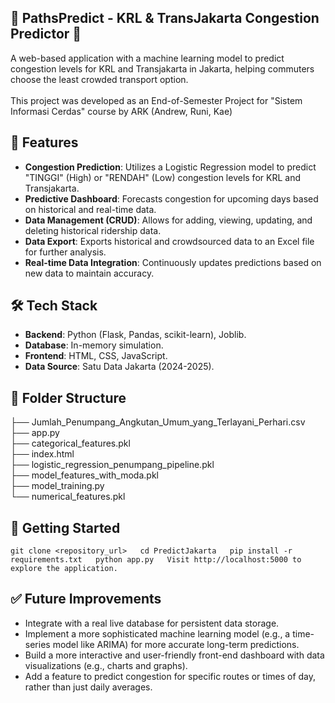 ## 🚆 PathsPredict - KRL & TransJakarta Congestion Predictor 🚌

A web-based application with a machine learning model to predict congestion levels for KRL and Transjakarta in Jakarta, helping commuters choose the least crowded transport option.  <br>  <br>
This project was developed as an End-of-Semester Project for "Sistem Informasi Cerdas" course by ARK (Andrew, Runi, Kae)

## 🚀 Features
* **Congestion Prediction**: Utilizes a Logistic Regression model to predict "TINGGI" (High) or "RENDAH" (Low) congestion levels for KRL and Transjakarta.  
* **Predictive Dashboard**: Forecasts congestion for upcoming days based on historical and real-time data.  
* **Data Management (CRUD)**: Allows for adding, viewing, updating, and deleting historical ridership data.  
* **Data Export**: Exports historical and crowdsourced data to an Excel file for further analysis.  
* **Real-time Data Integration**: Continuously updates predictions based on new data to maintain accuracy.  

## 🛠 Tech Stack
* **Backend**: Python (Flask, Pandas, scikit-learn), Joblib. 
* **Database**: In-memory simulation. 
* **Frontend**: HTML, CSS, JavaScript.
* **Data Source**: Satu Data Jakarta (2024-2025).  

## 📂 Folder Structure
├── Jumlah_Penumpang_Angkutan_Umum_yang_Terlayani_Perhari.csv  <br>
├── app.py  <br>
├── categorical_features.pkl  <br>
├── index.html  <br> 
├── logistic_regression_penumpang_pipeline.pkl  <br>
├── model_features_with_moda.pkl   <br>
├── model_training.py  <br>
└── numerical_features.pkl  <br>

## 🧪 Getting Started
`git clone <repository_url>  
cd PredictJakarta  
pip install -r requirements.txt  
python app.py  
Visit http://localhost:5000 to explore the application.`

## ✅ Future Improvements
* Integrate with a real live database for persistent data storage.
* Implement a more sophisticated machine learning model (e.g., a time-series model like ARIMA) for more accurate long-term predictions.  
* Build a more interactive and user-friendly front-end dashboard with data visualizations (e.g., charts and graphs).  
* Add a feature to predict congestion for specific routes or times of day, rather than just daily averages.
